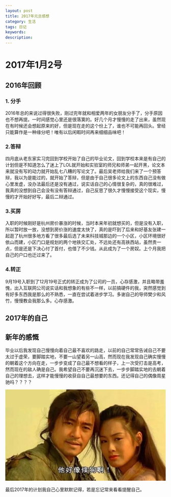 ```yaml
---
layout: post
title: 2017年元旦感想
category: 生活
tags: 日记
keywords: 
description: 
---
```


# 2017年1月2号

## 2016年回顾

### 1. 分手

2016年总的来说过得很失败，刚过完年就和相爱两年的女朋友分手了，分手原因也不想再提。一时间感觉心里还是很落寞的。好几个月才慢慢的走了出来，虽然现在有时候还会想起原来的好，但是现在走的这个份上了，谁也不可能再回头。曾经只能算作是一种缘分吧！唯有以后闲暇时间再来细细品味吧！

### 2.答辩
四月底从老东家实习完回到学校开始了自己的毕业论文，回到学校本来是有自己的计划但是不知道怎么了迷上了LOL就开始和实验室的师兄和师弟一起开黑，论文本来就没有写的动力就开始乱七八糟的写论文了。最后吴老师给我们来了一个预答辩，我以为是能过的，就开始了答辩，但是由于自己很多论文上的东西自己没有做心里发虚，没办法最后还是没有通过，说实话自己的心情很复杂的，真的很难过，我真的没想到自己会没有没有答辩通过，自己反思了很久才慢慢接受这个现实，慢慢的才开始好好写，最后二辩通过。

### 3.买房
入职的时候刚好是杭州房价暴涨的时候，当时本来年初就想买的，但是没有入职，所以暂时放一放，没想到房价涨的速度太快了，真的是吓到了后来和好基友张建一起逛了杭州很多地方看了很多最后选了未来科技城那边的一个小区，小区环境很好依山而建，小区门口是规划的两个地铁交汇处，不远处还有高铁西站，虽然贵一点，但是还是下决心付了首付，也借了不少钱。从此成为了一个房奴。上个月我把自己的户口也迁过来了。

### 4.转正
9月19号入职到了12月19号正式的转正成为了公司的一员，心存感激，并且略带羞愧，出入互联网公司说实话和我想象的有些不一样，以前搞硬件的我，突然感觉到有好多东西我是那么的不熟悉，一直在尝试着进步学习。多谢自己的导师樊少和风竹，慢慢教会我那么多。心存感激。

## 2017年的自己

## 新年的感慨
毕业以后我发现自己慢慢向着自己最不喜欢的路走，以前的自己常常告诫自己不要太过于虚荣，要脚踏实地，不要一山望着另一山高，然而现在我发现自己确实慢慢的朝着这个方向在走，一步步变成了自己最不想看的样子，上一次受打击是高考，然而现在的敌人确是自己。我希望自己不要再沉迷下去，一步步脚踏实地的去朝着自己的理想去，这样才能慢慢的收获自自己最想要的东西。还记得自己的偶像周星驰吗？？？？

![1](/public/img/live/1.png)

最后2017年的计划我自己心里默默记得，若是忘记常来看看提醒自己。
